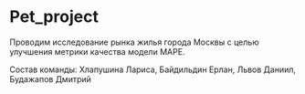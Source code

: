 # Pet_project

Проводим исследование рынка жилья города Москвы с целью улучшения метрики качества модели MAPE.

Состав команды:
Хлапушина Лариса, Байдильдин Ерлан, Львов Даниил, Будажапов Дмитрий
